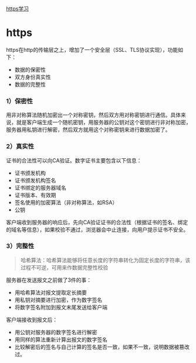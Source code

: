 [https学习](https://www.jianshu.com/p/fb6035dbaf8b)

# https
https在http的传输层之上，增加了一个安全层（SSL、TLS协议实现），功能如下：

- 数据的保密性
- 双方身份真实性
- 数据的完整性

### 1）保密性
用非对称算法随机加密出一个对称密钥，然后双方用对称密钥进行通信。具体来说，就是客户端生成一个随机密钥，用服务器的公钥对这个密钥进行非对称加密，服务器用私钥进行解密，然后双方就用这个对称密钥来进行数据加密了。

### 2）真实性
证书的合法性可以向CA验证。数字证书主要包含以下信息：
- 证书颁发机构
- 证书颁发机构签名
- 证书绑定的服务器域名
- 证书版本、有效期
- 签名使用的加密算法（非对称算法，如RSA）
- 公钥
  
客户端收到服务器的响应后，先向CA验证证书的合法性（根据证书的签名、绑定的域名等信息），如果校验不通过，浏览器会中止连接，向用户提示证书不安全。

### 3）完整性
> 哈希算法：哈希算法能够将任意长度的字符串转化为固定长度的字符串，该过程不可逆，可用来作数据完整性校验

服务器在发送报文之前做了3件的事：

- 用哈希算法对报文提取定长摘要
- 用私钥对摘要进行加密，作为数字签名
- 将数字签名附加到报文末尾发送给客户端

客户端接收到报文后：

- 用公钥对服务器的数字签名进行解密
- 用同样的算法重新计算出报文的数字签名
- 比较解密后的签名与自己计算的签名是否一致，如果不一致，说明数据被篡改过。
